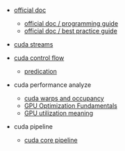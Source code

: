 * [official doc](https://docs.nvidia.com/cuda/)
  * [official doc / programming guide](https://docs.nvidia.com/cuda/cuda-c-programming-guide/index.html)
  * [official doc / best practice guide](https://docs.nvidia.com/cuda/cuda-c-best-practices-guide/index.html)
  
* [cuda streams](https://developer.download.nvidia.com/CUDA/training/StreamsAndConcurrencyWebinar.pdf)
* [cuda control flow](https://stackoverflow.com/questions/30288669/branch-and-predicated-instructions)
  * [predication](https://www.zhihu.com/question/317616063)

* cuda performance analyze
  * [cuda warps and occupancy](https://on-demand.gputechconf.com/gtc-express/2011/presentations/cuda_webinars_WarpsAndOccupancy.pdf)
  * [GPU Optimization Fundamentals](https://www.olcf.ornl.gov/wp-content/uploads/2013/02/GPU_Opt_Fund-CW1.pdf)
  * [GPU utilization meaning](https://itectec.com/superuser/how-to-determine-number-of-gpu-cores-being-utilized-for-a-process/)

* cuda pipeline
  * [cuda core pipeline](https://stackoverflow.com/questions/16692572/cuda-core-pipeline)

